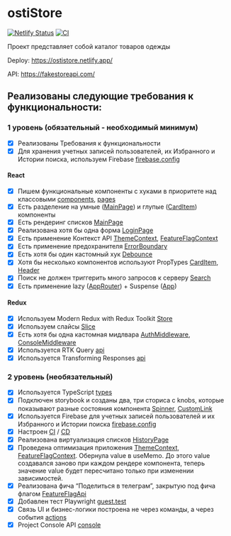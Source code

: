 # ostiStore
[![Netlify Status](https://api.netlify.com/api/v1/badges/45b07e86-afd6-4eb8-9226-105c751be5e2/deploy-status)](https://app.netlify.com/sites/ostistore/deploys)
[![CI](https://github.com/lesjok/ostiStore/actions/workflows/ci.yml/badge.svg)](https://github.com/lesjok/ostiStore/actions/workflows/ci.yml)

Проект представляет собой каталог товаров одежды

Deploy: https://ostistore.netlify.app/

API: https://fakestoreapi.com/

## Реализованы следующие требования к функциональности:

### 1 уровень (обязательный - необходимый минимум)

- [x] Реализованы Требования к функциональности
- [x] Для хранения учетных записей пользователей, их Избранного и Истории поиска, используем Firebase [firebase.config](https://github.com/lesjok/ostiStore/blob/main/src/firebase/firebase.config.ts)

#### React

- [x] Пишем функциональные компоненты с хуками в приоритете над классовыми [components](https://github.com/lesjok/ostiStore/tree/main/src/components), [pages](https://github.com/lesjok/ostiStore/tree/main/src/pages)
- [x] Есть разделение на умные ([MainPage](https://github.com/lesjok/ostiStore/blob/main/src/pages/MainPage/MainPage.tsx)) и глупые ([CardItem](https://github.com/lesjok/ostiStore/blob/main/src/components/CardItem/CardItem.tsx)) компоненты
- [x] Есть рендеринг списков [MainPage](https://github.com/lesjok/ostiStore/blob/main/src/pages/MainPage/MainPage.tsx)
- [x] Реализована хотя бы одна форма [LoginPage](https://github.com/lesjok/ostiStore/blob/main/src/pages/LoginPage/LoginPage.tsx)
- [x] Есть применение Контекст API [ThemeContext](https://github.com/lesjok/ostiStore/blob/main/src/contexts/ThemeContext.tsx), [FeatureFlagContext](https://github.com/lesjok/ostiStore/blob/main/src/contexts/FeatureFlagContext.tsx)
- [x] Есть применение предохранителя [ErrorBoundary](https://github.com/lesjok/ostiStore/blob/main/src/components/MyErrorBoundary/MyErrorBoundary.tsx)
- [x] Есть хотя бы один кастомный хук [Debounce](https://github.com/lesjok/ostiStore/blob/main/src/hooks/debounce.tsx)
- [x] Хотя бы несколько компонентов используют PropTypes [CardItem](https://github.com/lesjok/ostiStore/blob/main/src/components/CardItem/CardItem.tsx), [Header](https://github.com/lesjok/ostiStore/blob/main/src/components/Header/Header.tsx)
- [x] Поиск не должен триггерить много запросов к серверу [Search](https://github.com/lesjok/ostiStore/blob/main/src/components/Search/Search.tsx)
- [x] Есть применение lazy ([AppRouter](https://github.com/lesjok/ostiStore/blob/main/src/router/AppRouter.tsx)) + Suspense ([App](https://github.com/lesjok/ostiStore/blob/main/src/App.tsx))

#### Redux

- [x] Используем Modern Redux with Redux Toolkit [Store](https://github.com/lesjok/ostiStore/blob/main/src/redux/store.ts)
- [x] Используем слайсы [Slice](https://github.com/lesjok/ostiStore/blob/main/src/redux/slice.ts)
- [x] Есть хотя бы одна кастомная мидлвара [AuthMiddleware](https://github.com/lesjok/ostiStore/blob/main/src/middlewares/authMiddleware.ts), [ConsoleMiddleware](https://github.com/lesjok/ostiStore/blob/main/src/middlewares/consoleMiddleware.ts)
- [x] Используется RTK Query [api](https://github.com/lesjok/ostiStore/blob/main/src/redux/api.ts)
- [x] Используется Transforming Responses [api](https://github.com/lesjok/ostiStore/blob/main/src/redux/api.ts)

### 2 уровень (необязательный)

- [x] Используeтся TypeScript [types](https://github.com/lesjok/ostiStore/blob/main/src/types/type.ts)
- [x] Подключен storybook и созданы два, три сториса с knobs, которые показывают разные состояния компонента [Spinner](https://github.com/lesjok/ostiStore/blob/main/src/components/Spinner/Spinner.stories.tsx), [CustomLink](https://github.com/lesjok/ostiStore/blob/main/src/ui/CustomLink.stories.tsx)
- [x] Используется Firebase для учетных записей пользователей и их Избранного и Истории поиска [firebase.config](https://github.com/lesjok/ostiStore/blob/main/src/firebase/firebase.config.ts)
- [x] Настроен [CI](https://github.com/lesjok/ostiStore/blob/main/.github/workflows/ci.yml) / [CD](https://github.com/lesjok/ostiStore/blob/main/.github/workflows/cd.yml)
- [x] Реализована виртуализация списков [HistoryPage](https://github.com/lesjok/ostiStore/blob/main/src/pages/HistoryPage/HistoryPage.tsx)
- [x] Проведена оптимизация приложения [ThemeContext](https://github.com/lesjok/ostiStore/blob/main/src/contexts/ThemeContext.tsx), [FeatureFlagContext](https://github.com/lesjok/ostiStore/blob/main/src/contexts/FeatureFlagContext.tsx). Обернула value в useMemo. До этого value создавался заново при каждом рендере компонента, теперь значение value будет пересчитано только при изменении зависимостей.
- [x] Реализована фича “Поделиться в телеграм”, закрытую под фича флагом [FeatureFlagApi](https://github.com/lesjok/ostiStore/blob/main/src/features/FeatureFlagApi.ts)
- [x] Добавлен тест Playwright [guest.test](https://github.com/lesjok/ostiStore/blob/main/tests/guest.test.ts)
- [x] Связь UI и бизнес-логики построена не через команды, а через события [actions](https://github.com/lesjok/ostiStore/blob/main/src/redux/actions.ts)
- [x] Project Console API [console](https://github.com/lesjok/ostiStore/blob/main/src/consoleAPI/console.ts)
